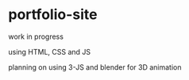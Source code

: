# portfolio-site

work in progress

using HTML, CSS and JS 

planning on using 3-JS and blender for 3D animation

